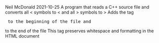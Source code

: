 Neil McDonald 2021-10-25
A program that reads a C++ source file and converts all < symbols to &lt; and all > symbols to &gt;
Adds the tag <PRE> to the beginning of the file and </PRE> to the end of the file
This tag preserves whitespace and formatting in the HTML document
